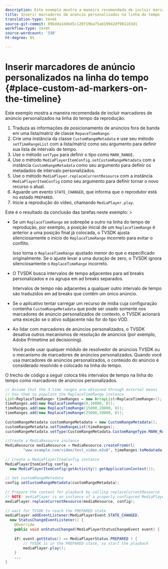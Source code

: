 ```yaml
---
description: Este exemplo mostra a maneira recomendada de incluir marcadores de anúncio personalizados na linha do tempo da reprodução.
title: Inserir marcadores de anúncio personalizados na linha do tempo
translation-type: tm+mt
source-git-commit: 89bdda1d4bd5c126f19ba75a819942df901183d1
workflow-type: tm+mt
source-wordcount: '338'
ht-degree: 0%

---
```



# Inserir marcadores de anúncio personalizados na linha do tempo {#place-custom-ad-markers-on-the-timeline}

Este exemplo mostra a maneira recomendada de incluir marcadores de anúncio personalizados na linha do tempo da reprodução.

1. Traduza as informações de posicionamento de anúncios fora de banda em uma lista/matriz de classe `RepaceTimeRange`.
1. Crie uma instância da classe `CustomRangeMetadata` e use seu método `setTimeRangeList` com a lista/matriz como seu argumento para definir sua lista de intervalo de tempo.
1. Use o método `setType` para definir o tipo como `MARK_RANGE`.
1. Use o método `MediaPlayerItemConfig.setCustomRangeMetadata` com a instância `CustomRangeMetadata` como seu argumento para definir os metadados de intervalo personalizados.
1. Use o método `MediaPlayer.replaceCurrentResource` com a instância `MediaPlayerItemConfig` como seu argumento para definir tornar o novo recurso o atual.
1. Aguarde um evento `STATE_CHANGED`, que informa que o reprodutor está no estado `PREPARED`.
1. Inicie a reprodução do vídeo, chamando `MediaPlayer.play`.

Este é o resultado da conclusão das tarefas neste exemplo: >
* Se um `ReplaceTimeRange` se sobrepõe a outro na linha do tempo de reprodução, por exemplo, a posição inicial de um `ReplaceTimeRange` é anterior a uma posição final já colocada, o TVSDK ajusta silenciosamente o início do `ReplaceTimeRange` incorreto para evitar o conflito.

   Isso torna o `ReplaceTimeRange` ajustado menor do que o especificado originalmente. Se o ajuste levar a uma duração de zero, o TVSDK ignora silenciosamente o `ReplaceTimeRange` incorreto.

* O TVSDK busca intervalos de tempo adjacentes para ad breaks personalizados e os agrupa em ad breaks separados.

   Intervalos de tempo não adjacentes a qualquer outro intervalo de tempo são traduzidos em ad breaks que contêm um único anúncio.
* Se o aplicativo tentar carregar um recurso de mídia cuja configuração contenha `CustomRangeMetadata` que pode ser usado somente nos marcadores de anúncio personalizados de contexto, o TVSDK acionará uma exceção se o ativo subjacente não for do tipo VOD.
* Ao lidar com marcadores de anúncios personalizados, o TVSDK desativa outros mecanismos de resolução de anúncios (por exemplo, Adobe Primetime ad decisioning).

   Você pode usar qualquer módulo de resolvedor de anúncios TVSDK ou o mecanismo de marcadores de anúncios personalizados. Quando você usa marcadores de anúncios personalizados, o conteúdo do anúncio é considerado resolvido e colocado na linha do tempo.

O trecho de código a seguir coloca três intervalos de tempo na linha do tempo como marcadores de anúncios personalizados.

```java
// Assume that the 3 time ranges are obtained through external means 
// Use them to populate the ReplaceTimeRange instance 
List<ReplaceTimeRange> timeRanges = new ArrayList<ReplaceTimeRange>(); 
timeRanges.add(new ReplaceTimeRange(0,10000, 0)); 
timeRanges.add(new ReplaceTimeRange(15000,20000, 0)); 
timeRanges.add(new ReplaceTimeRange(25000,30000, 0)); 
 
CustomRangeMetadata customRangeMetadata = new CustomRangeMetadata(); 
customRangeMetadata.setTimeRangeList(timeRanges); 
customRangeMetadata.setType(CustomRangeMetadata.CustomRangeType.MARK_RANGE); 
 
//Create a MediaResource instance 
MediaResource mediaResource = MediaResource.createFromUrl( 
        "www.example.com/video/test_video.m3u8", timeRanges.toMedatada(null)); 
 
// Create a MediaPlayerItemConfig instance 
MediaPlayerItemConfig config =  
  new MediaPlayerItemConfig(getActivity().getApplicationContext()); 
 
// Set customRangeMetadata 
config.setCustomRangeMetadata(customRangeMetadata); 
 
// Prepare the content for playback by calling replaceCurrentResource 
// NOTE: mediaPlayer is an instance of a properly configured MediaPlayer  
mediaPlayer.replaceCurrentResource(mediaResource, config); 
 
// wait for TVSDK to reach the PREPARED state 
mediaPlayer.addEventListener(MediaPlayerEvent.STATE_CHANGED,  
  new StatusChangeEventListener() { 
    @Override 
    public void onStatusChanged(MediaPlayerStatusChangeEvent event) { 
 
    if( event.getStatus() == MediaPlayerStatus.PREPARED ) { 
        // TVSDK is in the PREPARED state, so start the playback  
        mediaPlayer.play(); 
    } 
    ... 
}
```
